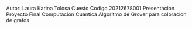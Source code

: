 Autor: Laura Karina Tolosa Cuesto
Codigo 20212678001
Presentacion Proyecto Final Computacion Cuantica
Algoritmo de Grover para coloracion de grafos
